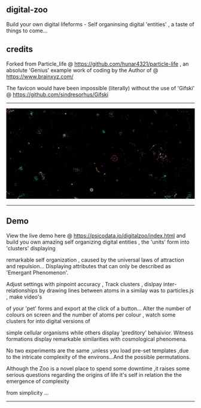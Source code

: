 ## digital-zoo

Build your own digital lifeforms - Self organinsing digital 'entities' , a taste of things to come...

## credits

Forked from Particle_life @  https://github.com/hunar4321/particle-life , an absolute 'Genius' example work of coding by the Author of @ https://www.brainxyz.com/

The favicon would have been impossible (literally) without the use of 'Gifski' @  https://github.com/sindresorhus/Gifski
****************************************************************************************************************************************************************************

![digital-zoo](favicon.gif)  

*****************************************************************************************************************************************************************************
## Demo

View the live demo here @ https://psicodata.io/digitalzoo/index.html   and build you own amazing self organizing digital entities , the 'units' form into 'clusters' displaying

remarkable self organization , caused by the universal laws of attraction and repulsion... Displaying attributes that can only be described as 'Emergant Phenomenon'.

Adjust settings with pinpoint accuracy , Track clusters , dislpay inter-relationships by drawing lines between atoms in a similay was to particles.js , make video's

of your 'pet' forms and export at the click of a button... Alter the number of colours on screen and the number of atoms per colour , watch some clusters for into digital versions of

simple cellular organisms while others display 'preditory' behaivior. Witness formations display remarkable similarities with cosmological phenomena.

No two experiments are the same ,unless you load pre-set templates ,due to the intricate complexity of the environs...And the possible permutations.

Although the Zoo is a novel place to spend some downtime ,it raises some serious questions regarding the origins of life it's self in relation the the emergence of complexity

from simplicity ...
*********************************************************************************************************************************************************************************
                                                                                                                                                                                
                                                                                                                                                                                    
                                                                                                                                                                                    
                                                                                                                                                                           
